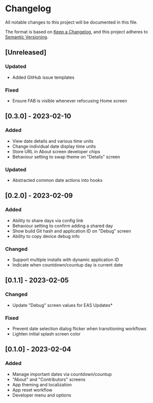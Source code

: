 # Changelog

All notable changes to this project will be documented in this file.

The format is based on [Keep a Changelog](https://keepachangelog.com/en/1.0.0/),
and this project adheres to [Semantic Versioning](https://semver.org/spec/v2.0.0.html).

## [Unreleased]

### Updated
- Added GitHub issue templates

### Fixed
- Ensure FAB is visible whenever refocusing Home screen


## [0.3.0] - 2023-02-10

### Added
- View date details and various time units
- Change individual date display time units
- Store URL in About screen developer chips
- Behaviour setting to swap theme on "Details" screen

### Updated
- Abstracted common date actions into hooks


## [0.2.0] - 2023-02-09

### Added
- Ability to share days via config link
- Behaviour setting to confirm adding a shared day
- Show build Git hash and application ID on "Debug" screen
- Ability to copy device debug info

### Changed
- Support multiple installs with dynamic application ID
- Indicate when countdown/countup day is current date


## [0.1.1] - 2023-02-05

### Changed
- Update "Debug" screen values for EAS Updates*

### Fixed
- Prevent date selection dialog flicker when transitioning workflows
- Lighten initial splash screen color


## [0.1.0] - 2023-02-04

### Added
- Manage important dates via countdown/countup
- "About" and "Contributors" screens
- App theming and localization
- App reset workflow
- Developer menu and options
